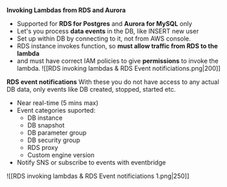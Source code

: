 

**Invoking Lambdas from RDS and Aurora**
- Supported for **RDS for Postgres** and **Aurora for MySQL** only
- Let's you process **data events** in the DB, like INSERT new user
- Set up within DB by connecting to it, not from AWS console.
- RDS instance invokes function, so **must allow traffic from RDS to the lambda**
- and must have correct IAM policies to give **permissions** to invoke the lambda.
![[RDS invoking lambdas & RDS Event notificiations.png|200]]

**RDS event notifications**
With these you do not have access to any actual DB data, only events like DB created, stopped, started etc.
- Near real-time (5 mins max)
- Event categories suported:
	- DB instance
	- DB snapshot
	- DB parameter group
	- DB security group
	- RDS proxy
	- Custom engine version
- Notify SNS or subscribe to events with eventbridge

![[RDS invoking lambdas & RDS Event notificiations 1.png|250]]